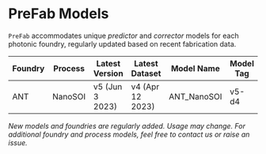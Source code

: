 # PreFab Models

`PreFab` accommodates unique *predictor* and *corrector* models for each photonic foundry, regularly updated based on recent fabrication data.

| Foundry | Process | Latest Version | Latest Dataset | Model Name | Model Tag | Status | Usage |
| ------- | ------- | -------------- | -------------- | ---------- |---------- | ------ | ----- |
| ANT | NanoSOI | v5 (Jun 3 2023) | v4 (Apr 12 2023) | ANT_NanoSOI | v5-d4 | Beta | Open |

*New models and foundries are regularly added. Usage may change. For additional foundry and process models, feel free to contact us or raise an issue.*
